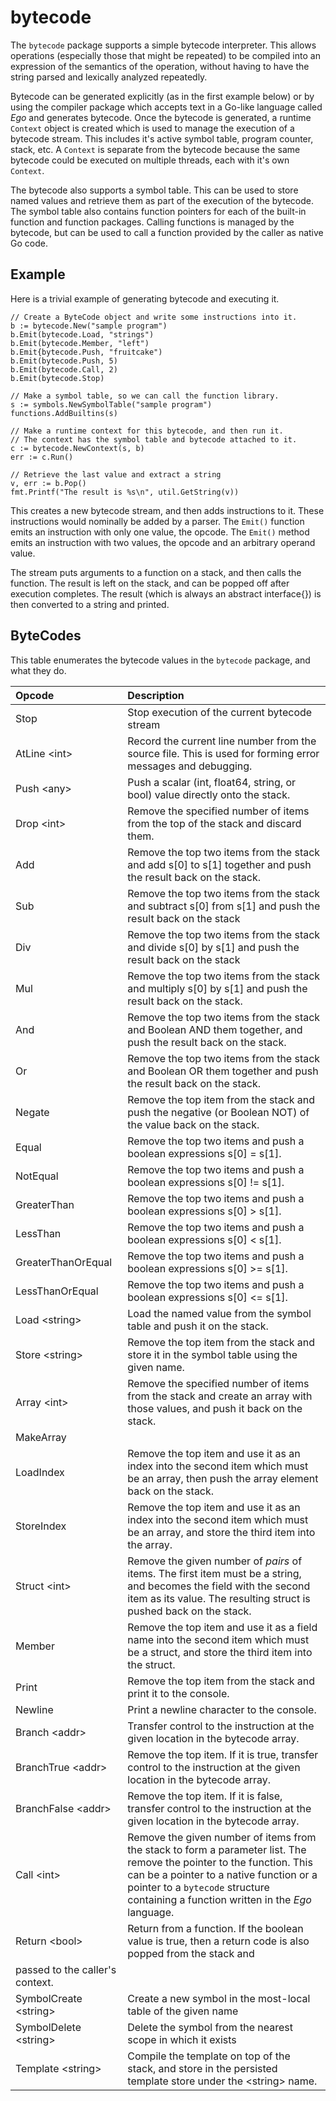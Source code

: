 # bytecode

The `bytecode` package supports a simple bytecode interpreter. This allows operations (especially those that might be
repeated) to be compiled into an expression of the semantics of the operation, without having to have the string 
parsed and lexically analyzed repeatedly.

Bytecode can be generated explicitly (as in the first example below) or by using the compiler package which accepts
text in a Go-like language called _Ego_ and generates bytecode. Once the bytecode is generated, a runtime `Context`
object is created which is used to manage the execution of a bytecode stream. This includes it's active symbol table,
program counter, stack, etc. A `Context` is separate from the bytecode because the same bytecode could be executed 
on multiple threads, each with it's own `Context`.

The bytecode also supports a symbol table. This can be used to store named values and retrieve them as part of the
execution of the bytecode. The symbol table also contains function pointers for each of the built-in function and
function packages. Calling functions is managed by the bytecode, but can be used to call a function provided
by the caller as native Go code.

## Example
Here is a trivial example of generating bytecode and executing it.

    
    // Create a ByteCode object and write some instructions into it.
    b := bytecode.New("sample program")
    b.Emit(bytecode.Load, "strings")
    b.Emit(bytecode.Member, "left")
    b.Emit{bytecode.Push, "fruitcake")
    b.Emit(bytecode.Push, 5)
    b.Emit(bytecode.Call, 2)
    b.Emit(bytecode.Stop)

    // Make a symbol table, so we can call the function library.
    s := symbols.NewSymbolTable("sample program")
    functions.AddBuiltins(s)

    // Make a runtime context for this bytecode, and then run it.
    // The context has the symbol table and bytecode attached to it.
    c := bytecode.NewContext(s, b)
    err := c.Run()

    // Retrieve the last value and extract a string 
    v, err := b.Pop()
    fmt.Printf("The result is %s\n", util.GetString(v))

This creates a new bytecode stream, and then adds instructions to it. These instructions would nominally
be added by a parser. The `Emit()` function emits an instruction with only one value, the opcode. The
`Emit()` method emits an instruction with two values, the opcode and an arbitrary operand value.

The stream puts arguments to a function on a stack, and then calls the function. The
result is left on the stack, and can be popped off after execution completes. The result (which is always
an abstract interface{}) is then converted to a string and printed.

## ByteCodes
This table enumerates the bytecode values in the `bytecode` package, and what they do.

| Opcode              | Description |
|:--------------------|:------------|
| Stop                | Stop execution of the current bytecode stream |
| AtLine &lt;int&gt;        | Record the current line number from the source file. This is used for forming error messages and debugging. |
| Push &lt;any&gt;          | Push a scalar (int, float64, string, or bool) value directly onto the stack. |
| Drop &lt;int&gt;          | Remove the specified number of items from the top of the stack and discard them. |
| Add                 | Remove the top two items from the stack and add s[0] to s[1] together and push the result back on the stack. |
| Sub                 | Remove the top two items from the stack and subtract s[0] from s[1] and push the result back on the stack |
| Div                 | Remove the top two items from the stack and divide s[0] by s[1] and push the result back on the stack |
| Mul                 | Remove the top two items from the stack and multiply s[0] by s[1] and push the result back on the stack. |
| And                 | Remove the top two items from the stack and Boolean AND them together, and push the result back on the stack. |
| Or                  | Remove the top two items from the stack and Boolean OR them together and push the result back on the stack. |
| Negate              | Remove the top item from the stack and push the negative (or Boolean NOT) of the value back on the stack. |
| Equal               | Remove the top two items and push a boolean expressions s[0] = s[1]. |
| NotEqual            | Remove the top two items and push a boolean expressions s[0] != s[1]. |
| GreaterThan         | Remove the top two items and push a boolean expressions s[0] &gt; s[1]. |
| LessThan            | Remove the top two items and push a boolean expressions s[0] &lt; s[1]. |
| GreaterThanOrEqual  | Remove the top two items and push a boolean expressions s[0] &gt;= s[1]. |
| LessThanOrEqual     | Remove the top two items and push a boolean expressions s[0] &lt;= s[1]. |
| Load  &lt;string&gt;      | Load the named value from the symbol table and push it on the stack. |
| Store &lt;string&gt;      | Remove the top item from the stack and store it in the symbol table using the given name. |
| Array &lt;int&gt;         | Remove the specified number of items from the stack and create an array with those values, and push it back on the stack. |
| MakeArray           |
| LoadIndex           | Remove the top item and use it as an index into the second item which must be an array, then push the array element back on the stack. |
| StoreIndex          | Remove the top item and use it as an index into the second item which must be an array, and store the third item into the array. |
| Struct &lt;int&gt;        | Remove the given number of _pairs_ of items. The first item must be a string, and becomes the field with the second item as its value. The resulting struct is pushed back on the stack. | 
| Member              | Remove the top item and use it as a field name into the second item which must be a struct, and store the third item into the struct. |
| Print               | Remove the top item from the stack and print it to the console. |
| Newline             | Print a newline character to the console. |
| Branch  &lt;addr&gt;      | Transfer control to the instruction at the given location in the bytecode array. |
| BranchTrue &lt;addr&gt;   | Remove the top item. If it is true, transfer control to the instruction at the given location in the bytecode array. |
| BranchFalse &lt;addr&gt;  | Remove the top item. If it is false, transfer control to the instruction at the given location in the bytecode array. |
| Call &lt;int&gt;          | Remove the given number of items from the stack to form a parameter list. The remove the pointer to the function. This can be a pointer to a native function or a pointer to a `bytecode` structure containing a function written in the _Ego_ language. |
| Return &lt;bool&gt;       | Return from a function. If the boolean value is true, then a return code is also popped from the stack and
passed to the caller's context. |
| SymbolCreate &lt;string&gt; | Create a new symbol in the most-local table of the given name |
| SymbolDelete &lt;string&gt; | Delete the symbol from the nearest scope in which it exists |
| Template &lt;string&gt; | Compile the template on top of the stack, and store in the persisted template store under the &lt;string&gt; name. |
